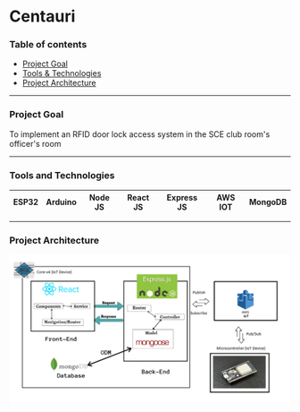 # Centauri


### Table of contents
- [Project Goal](#project-goal)
- [Tools & Technologies](#tools-and-technologies)
- [Project Architecture](#project-architecture)

<hr/>

### Project Goal
To implement an RFID door lock access system in the SCE club room's officer's room

<hr/>

### Tools and Technologies

|  ESP32 |  Arduino |  Node JS |  React JS |  Express JS| AWS IOT | MongoDB |
|---|---|---|---|---|---|---|

<hr/>

### Project Architecture
![centauri-model](images/centauri-model.png)
